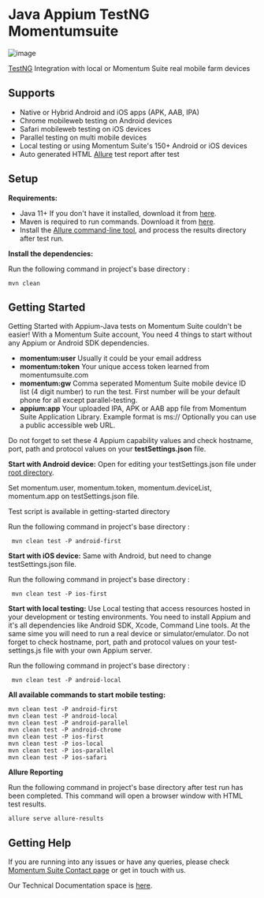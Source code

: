 # Java Appium TestNG Momentumsuite
![image](https://user-images.githubusercontent.com/105457661/181139819-f73acae9-1a3b-4841-a536-983004d43cf1.png)



[TestNG](http://testng.org/) Integration with local or Momentum Suite real mobile farm devices

## Supports
  * Native or Hybrid Android and iOS apps (APK, AAB, IPA)
  * Chrome mobileweb testing on Android devices
  * Safari mobileweb testing on iOS devices
  * Parallel testing on multi mobile devices
  * Local testing or using Momentum Suite's 150+ Android or iOS devices
  * Auto generated HTML [Allure](https://docs.qameta.io/allure/) test report after test
  
  ## Setup

**Requirements:**

* Java 11+ If you don't have it installed, download it from [here](https://java.com/en/download/).
* Maven is required to run commands. Download it from [here](https://maven.apache.org/download.cgi).
* Install the [Allure command-line tool](https://www.npmjs.com/package/allure-commandline), and process the results directory after test run.

**Install the dependencies:**

Run the following command in project's base directory :
```
mvn clean
```

## Getting Started
Getting Started with Appium-Java tests on Momentum Suite couldn't be easier!
With a Momentum Suite account, You need 4 things to start without any Appium or Android SDK dependencies.
  * **momentum:user** Usually it could be your email address
  * **momentum:token** Your unique access token learned from momentumsuite.com
  * **momentum:gw** Comma seperated Momentum Suite mobile device ID list (4 digit number) to run the test. First number will be your default phone for all except parallel-testing.
  * **appium:app** Your uploaded IPA, APK or AAB app file from Momentum Suite Application Library. Example format is ms://<hashed-app-id> Optionally you can use a public accessible web URL.
 
 Do not forget to set these 4 Appium capability values and check hostname, port, path and protocol values on your **testSettings.json** file.

**Start with Android device:**
 Open for editing your testSettings.json file under [root directory](https://github.com/momentumsuite/java-appium-testng-momentumsuite/blob/main/src/test/resources/config/testSettings.json).
 
 Set momentum.user, momentum.token, momentum.deviceList, momentum.app on testSettings.json file.
 
 Test script is available in getting-started directory
 
 Run the following command in project's base directory :
```
 mvn clean test -P android-first
```


**Start with iOS device:**
Same with Android, but need to change testSettings.json file.
 
Run the following command in project's base directory :
```
 mvn clean test -P ios-first
```
 

**Start with local testing:**
Use Local testing that access resources hosted in your development or testing environments. You need to install Appium and it's all dependencies like Android SDK, Xcode, Command Line tools. At the same sime you will need to run a real device or simulator/emulator.  Do not forget to check hostname, port, path and protocol values on your test-settings.js file with your own Appium server.
 
Run the following command in project's base directory :
```
 mvn clean test -P android-local
```
 
 **All available commands to start mobile testing:**
 ```
 mvn clean test -P android-first
 mvn clean test -P android-local
 mvn clean test -P android-parallel
 mvn clean test -P android-chrome
 mvn clean test -P ios-first
 mvn clean test -P ios-local
 mvn clean test -P ios-parallel
 mvn clean test -P ios-safari
```

 
**Allure Reporting**
 
 Run the following command in project's base directory after test run has been completed. This command will open a browser window with HTML test results.
```
allure serve allure-results
```

## Getting Help
If you are running into any issues or have any queries, please check [Momentum Suite Contact page](https://www.momentumsuite.com/contact/) or get in touch with us.
 
Our Technical Documentation space is [here](https://www.momentumsuite.com/docs/).
